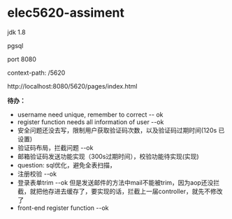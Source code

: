 # elec5620-assiment
jdk 1.8

pgsql

port 8080

context-path: /5620

http://localhost:8080/5620/pages/index.html

**待办：**
- username need unique, remember to correct -- ok
- register function needs all information of user --ok
- 安全问题还没去写，限制用户获取验证码次数，以及验证码过期时间(120s 已设置)
- 验证码布局，拦截问题 --ok
- 邮箱验证码发送功能实现（300s过期时间），校验功能待实现(实现)
- question: sql优化，避免全表扫描，
- 注册校验 --ok
- 登录表单trim --ok 但是发送邮件的方法中mail不能被trim，因为aop还没拦截，就把他存进去缓存了，要实现的话，拦截上一届controller，就先不修改了
- front-end register function --ok